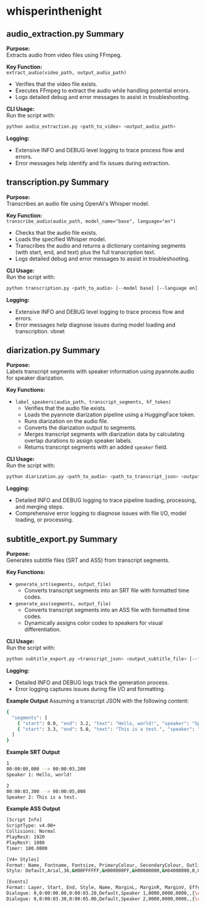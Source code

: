 # whisperinthenight

## audio_extraction.py Summary

**Purpose:**  
Extracts audio from video files using FFmpeg.

**Key Function:**  
`extract_audio(video_path, output_audio_path)`  
- Verifies that the video file exists.  
- Executes FFmpeg to extract the audio while handling potential errors.  
- Logs detailed debug and error messages to assist in troubleshooting.

**CLI Usage:**  
Run the script with:
```bash
python audio_extraction.py <path_to_video> <output_audio_path>
```
**Logging:**

- Extensive INFO and DEBUG level logging to trace process flow and errors.
- Error messages help identify and fix issues during extraction.

## transcription.py Summary

**Purpose:**  
Transcribes an audio file using OpenAI's Whisper model.

**Key Function:**  
`transcribe_audio(audio_path, model_name="base", language="en")`  
- Checks that the audio file exists.  
- Loads the specified Whisper model.  
- Transcribes the audio and returns a dictionary containing segments (with start, end, and text) plus the full transcription text.  
- Logs detailed debug and error messages to assist in troubleshooting.

**CLI Usage:**  
Run the script with:
```bash
python transcription.py <path_to_audio> [--model base] [--language en]
```

**Logging:**

- Extensive INFO and DEBUG level logging to trace process flow and errors.
- Error messages help diagnose issues during model loading and transcription.
vbnet


## diarization.py Summary

**Purpose:**  
Labels transcript segments with speaker information using pyannote.audio for speaker diarization.

**Key Functions:**
- `label_speakers(audio_path, transcript_segments, hf_token)`  
  - Verifies that the audio file exists.
  - Loads the pyannote diarization pipeline using a HuggingFace token.
  - Runs diarization on the audio file.
  - Converts the diarization output to segments.
  - Merges transcript segments with diarization data by calculating overlap durations to assign speaker labels.
  - Returns transcript segments with an added `speaker` field.

**CLI Usage:**  
Run the script with:
```bash
python diarization.py <path_to_audio> <path_to_transcript_json> <output_json> --hf_token <your_huggingface_token>
```
**Logging:**

- Detailed INFO and DEBUG logging to trace pipeline loading, processing, and merging steps.
- Comprehensive error logging to diagnose issues with file I/O, model loading, or processing.

## subtitle_export.py Summary

**Purpose:**  
Generates subtitle files (SRT and ASS) from transcript segments.

**Key Functions:**
- `generate_srt(segments, output_file)`  
  - Converts transcript segments into an SRT file with formatted time codes.
- `generate_ass(segments, output_file)`  
  - Converts transcript segments into an ASS file with formatted time codes.
  - Dynamically assigns color codes to speakers for visual differentiation.

**CLI Usage:**  
Run the script with:
```bash
python subtitle_export.py <transcript_json> <output_subtitle_file> [--format srt|ass]
```
**Logging:**

- Detailed INFO and DEBUG logs track the generation process.
- Error logging captures issues during file I/O and formatting.

**Example Output**
Assuming a transcript JSON with the following content:
```bash
{
  "segments": [
    { "start": 0.0, "end": 3.2, "text": "Hello, world!", "speaker": "Speaker 1" },
    { "start": 3.3, "end": 5.0, "text": "This is a test.", "speaker": "Speaker 2" }
  ]
}
```
**Example SRT Output**
```bash
1
00:00:00,000 --> 00:00:03,200
Speaker 1: Hello, world!

2
00:00:03,300 --> 00:00:05,000
Speaker 2: This is a test.
```
**Example ASS Output**
```bash
[Script Info]
ScriptType: v4.00+
Collisions: Normal
PlayResX: 1920
PlayResY: 1080
Timer: 100.0000

[V4+ Styles]
Format: Name, Fontname, Fontsize, PrimaryColour, SecondaryColour, OutlineColour, BackColour, Bold, Italic, Underline, StrikeOut, ScaleX, ScaleY, Spacing, Angle, BorderStyle, Outline, Shadow, Alignment, MarginL, MarginR, MarginV, Encoding
Style: Default,Arial,36,&H00FFFFFF,&H000000FF,&H00000000,&H64000000,0,0,0,0,100,100,0,0,1,2,2,2,10,10,10,1

[Events]
Format: Layer, Start, End, Style, Name, MarginL, MarginR, MarginV, Effect, Text
Dialogue: 0,0:00:00.00,0:00:03.20,Default,Speaker 1,0000,0000,0000,,{\c&H00FF00}Hello, world!
Dialogue: 0,0:00:03.30,0:00:05.00,Default,Speaker 2,0000,0000,0000,,{\c&H0000FF}This is a test.
```
